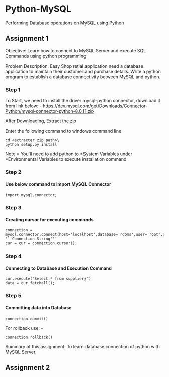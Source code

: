 # Python-MySQL
Performing Database operations on MySQL using Python

## Assignment 1

Objective: Learn how to connect to MySQL Server and execute SQL Commands using python programming

Problem Description: Easy Shop retial application need a database application to maintain their customer and purchase details. Write a python program to establish a database connectivity between MySQL and python.

### Step 1

To Start, we need to install the driver mysql-python connector, download it from link below: -
https://dev.mysql.com/get/Downloads/Connector-Python/mysql-connector-python-8.0.11.zip

After Downloading, Extract the zip

Enter the following command to windows command line
```
cd <extracter zip path>\
python setup.py install
```

Note = You'll need to add python to *System Variables under *Environmental Variables to execute installation command

### Step 2
#### Use below command to import MySQL Connector
```
import mysql.connector;
```

### Step 3
#### Creating cursor for executing commands
```
connection = mysql.connector.connect(host='localhost',database='rdbms',user='root',password='')   '''Connection String'''
cur = cur = connection.cursor();
```

### Step 4
#### Connecting to Database and Execution Command
```
cur.execute("Select * from supplier;")
data = cur.fetchall();
```

### Step 5
#### Committing data into Database
```
connection.commit()
```
For rollback use: -
```
connection.rollback()
```

Summary of this assignment: To learn database connection of python with MySQL Server.

## Assignment 2


